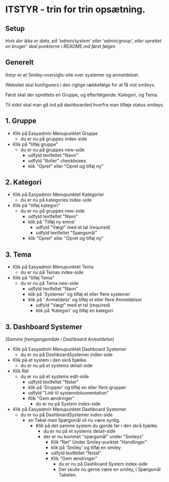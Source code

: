 # ITSTYR - trin for trin opsætning.

## Setup 

*Hvis der ikke er data, på 'admin/system' eller 'admin/group', eller oprettet en bruger' skal punkterne i README.md først følges*


## Generelt

Itstyr er et Smiley-oversigts-site over systemer og anmeldelser.

Websitet skal konfigurers i den rigtige rækkefølge for at få vist smileys. 

Først skal der oprettets en Gruppe, og efterfølgende: Kategori, og Tema. 

Til sidst skal man gå ind på dashboarded hvorfra man tilføje status smileys.

## 1. Gruppe

- Klik på Easyadmin Menupunktet Gruppe
    - du er nu på gruppes index-side
- Klik på "tilføj gruppe"
  - du er nu på gruppes new-side
    - udfyld textfeltet "Navn"
    - udfyld "Roller" checkboxes
    - klik "Opret" eller "Opret og tilføj ny"

## 2. Kategori

- Klik på Easyadmin Menupunktet Kategorier
  - du er nu på kategories index-side
- Klik på "tilføj kategori"
  - du er nu på gruppes new-side
    - udfyld textfeltet "Navn"
    - klik på 'Tilføj ny emne'
      - udfyld "Vægt" med et tal (required)
      - udfyld textfeltet "Spørgsmål"
    - klik "Opret" eller "Opret og tilføj ny"

## 3. Tema

- Klik på Easyadmin Menupunktet Tema
  - du er nu på Temas index-side
- Klik på "tilføj Tema"
  - du er nu på Tema new-side
    - udfyld textfeltet "Navn"
    - klik på 'Systemer' og tilføj et eller flere systemer
    - klik på ' Anmeldelsr' og tilføj et eller flere Anmeldelser
      - udfyld "Vægt" med et tal (required)
      - klik på 'Kategori' og tilføj en kategori

## 3. Dashboard Systemer 

*(Samme fremgangsmåde i Dashboard Anmeldelse)*
- Klik på Easyadmin Menupunktet Dashboard Systemer
  - du er nu på DashboardSystemer index-side
- Klik på et system i den skrå bjælke.
  - du er nu på et systems detail-side
- Klik Ret
  - du er nu på et systems edit-side
    - udfyld textfeltet "Noter"
    - klik på 'Grupper' og tilføj en eller flere grupper
    - udfyld "Link til systemdokumentation"
    - Klik "Gem ændringer"
      - du er nu på System index-side
- Klik på Easyadmin Menupunktet Dashboard Systemer
  - du er nu på DashboardSystemer index-side
    - en Tabel med Spørgsmål vil nu være synlig.
      - Klik på det samme system du gjorde før i den skrå bjælke.
        - du er nu på et systems detail-side
        - der er nu kommet "spørgsmål" under "Smileys"
          - Klik "Ret" Under Smiley-punktet "Handlinger"
          - klik på 'Smiley' og tilføj en smiley
          - udfyld textfeltet "Notat"
          - Klik "Gem ændringer"
            - du er nu på Dashboard System index-side
            - Der skulle nu gerne være en smiley, i Spørgsmål Tabelen.
